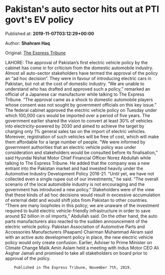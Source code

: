 
# Pakistan's auto sector hits out at PTI govt's EV policy

Published at: **2019-11-07T03:12:29+00:00**

Author: **Shahram Haq**

Original: [The Express Tribune](https://tribune.com.pk/story/2094992/2-pakistans-auto-sector-hits-pti-govts-ev-policy/)

LAHORE: The approval of Pakistan’s first electric vehicle policy by the cabinet has come in for criticism from the domestic automobile industry.
Almost all auto-sector stakeholders have termed the approval of the policy an “ad hoc decision”. They were in favour of introducing electric cars in Pakistan, but not at the cost of domestic industry. “We are unable to understand who has drafted and approved such a policy,” remarked an official of a Japanese car manufacturer while talking to The Express Tribune. “The approval came as a shock to domestic automobile players whose consent was not sought by government officials on this key issue.”
The federal cabinet approved the electric vehicle policy on Tuesday under which 100,000 cars would be imported over a period of five years. The government earlier shared the vision to convert at least 30% of vehicles into electricity-powered by 2030 and aimed to achieve the target by charging only 1% general sales tax on the import of electric vehicles.
Moreover, registration of such vehicles will be free of cost, which will make them affordable for a large number of people.
“We were informed by government authorities that an electric vehicle policy was under consideration and stakeholders would be consulted before its finalisation,” said Hyundai Nishat Motor Chief Financial Officer Norez Abdullah while talking to The Express Tribune.
He added that the company was a new entrant into the Pakistan market and had invested heavily under the Automotive Industry Development Policy 2016-21.
“Until yet, we have not collected even a single rupee out of our investments,” he said. “The overall scenario of the local automobile industry is not encouraging and the government has introduced a new policy.”
Stakeholders were of the view that these kinds of ad hoc decisions would result in excessive accumulation of external debt and would shift jobs from Pakistan to other countries.
“There are many loopholes in this policy; we are unaware of the investment required to build electric vehicle-friendly infrastructure in order to save around $2 billion in oil imports,” Abdullah said. On the other hand, the auto parts manufacturers also reacted to the sudden announcement of the electric vehicle policy.
Pakistan Association of Automotive Parts and Accessories Manufacturers (Paapam) Chairman Muhammad Akram said with an active auto development policy in place, the new electric vehicle policy would only create confusion.
Earlier, Adviser to Prime Minister on Climate Change Malik Amin Aslam held a meeting with Indus Motor CEO Ali Asghar Jamali and promised to take all stakeholders on board prior to approval of the policy.

        Published in The Express Tribune, November 7th, 2019.
      
